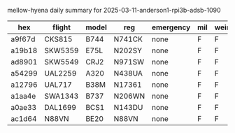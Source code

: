 mellow-hyena daily summary for 2025-03-11-anderson1-rpi3b-adsb-1090

|hex|flight|model|reg|emergency|mil|weirdo|
|--|--|--|--|--|--|--|
|a9f67d|CKS815|B744|N741CK|none|F|F|
|a19b18|SKW5359|E75L|N202SY|none|F|F|
|ad8901|SKW5549|CRJ2|N971SW|none|F|F|
|a54299|UAL2259|A320|N438UA|none|F|F|
|a12796|UAL717|B38M|N17361|none|F|F|
|a1aa4e|SWA1343|B737|N206WN|none|F|F|
|a0ae33|DAL1699|BCS1|N143DU|none|F|F|
|ac1d64|N88VN|BE20|N88VN|none|F|F|
